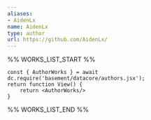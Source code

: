 ```yaml
---
aliases:
- AidenLx
name: AidenLx
type: author
url: https://github.com/AidenLx/
---
```



%% WORKS_LIST_START %%

```datacorejsx
const { AuthorWorks } = await dc.require('basement/datacore/authors.jsx');
return function View() {
    return <AuthorWorks/>
}
```
%% WORKS_LIST_END %%